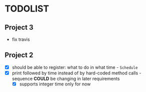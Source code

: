 # TODOLIST

## Project 3

- fix travis

## Project 2

- [x] should be able to register: what to do in what time - `Schedule`
- [x] print followed by time instead of by hard-coded method calls - sequence **COULD** be changing in later requirements
  - [x] supports integer time only for now
